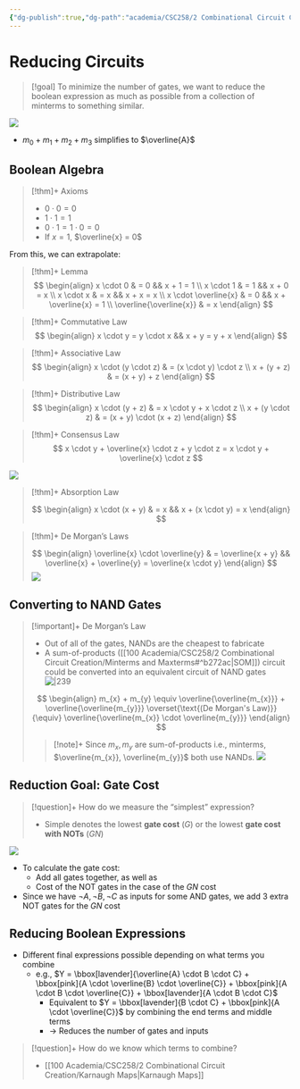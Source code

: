 ```yaml
---
{"dg-publish":true,"dg-path":"academia/CSC258/2 Combinational Circuit Creation/Reducing Circuits.md","permalink":"/academia/csc-258/2-combinational-circuit-creation/reducing-circuits/","tags":["cs","lecture","note","university"],"created":"2025-01-17T11:29:35.147-05:00","updated":"2025-02-24T17:07:39.006-05:00"}
---
```



# Reducing Circuits

> [!goal] To minimize the number of gates, we want to reduce the boolean expression as much as possible from a collection of minterms to something similar.

![](https://i.imgur.com/UKbJMo2.png)

- $m_{0} + m_{1} + m_{2} + m_{3}$ simplifies to $\overline{A}$

## Boolean Algebra

> [!thm]+ Axioms
> - $0 \cdot 0 = 0$
> - $1 \cdot 1 = 1$
> - $0 \cdot 1 = 1 \cdot 0 = 0$
> - If $x = 1$, $\overline{x} = 0$

From this, we can extrapolate:

> [!thm]+ Lemma
> $$
> \begin{align}
> x \cdot 0  & = 0  && x + 1 = 1 \\
> x \cdot 1  & = 1 && x + 0 = x \\
> x \cdot x  & = x && x + x = x \\
> x \cdot \overline{x}  & = 0 && x + \overline{x} = 1 \\
> \overline{\overline{x}}  & = x
> \end{align}
> $$

> [!thm]+ Commutative Law
> $$
> \begin{align}
> x \cdot y = y \cdot x && x + y = y + x
> \end{align}
> $$

> [!thm]+ Associative Law
> $$
> \begin{align}
> x \cdot (y \cdot z) & = (x \cdot y) \cdot z \\
> x + (y + z) & = (x + y) + z
> \end{align}
> $$

> [!thm]+ Distributive Law
> $$
> \begin{align}
> x \cdot (y + z)  & = x \cdot y + x \cdot z \\
> x + (y \cdot z) & = (x + y) \cdot (x + z)
> \end{align}
> $$

> [!thm]+ Consensus Law
> $$
> x \cdot y + \overline{x} \cdot z + y \cdot z = x \cdot y + \overline{x} \cdot z
> $$

![](https://i.imgur.com/9K2lUQY.png)

> [!thm]+ Absorption Law
>
> $$
> \begin{align}
> x \cdot (x + y) & = x && x + (x \cdot y) = x
> \end{align}
> $$

> [!thm]+ De Morgan’s Laws
>
> $$
> \begin{align}
> \overline{x} \cdot \overline{y}  & = \overline{x + y} && \overline{x} + \overline{y} = \overline{x \cdot y}
> \end{align}
> $$
> ![](https://i.imgur.com/fe5V1r8.png)

## Converting to NAND Gates

> [!important]+ De Morgan’s Law
> - Out of all of the gates, NANDs are the cheapest to fabricate
> - A sum-of-products ([[100 Academia/CSC258/2 Combinational Circuit Creation/Minterms and Maxterms#^b272ac\|SOM]]) circuit could be converted into an equivalent circuit of NAND gates
> ![|239](https://i.imgur.com/m76yrde.png)
>
> $$
> \begin{align}
> m_{x} + m_{y} \equiv \overline{\overline{m_{x}}} + \overline{\overline{m_{y}}} \overset{\text{(De Morgan's Law)}}{\equiv} \overline{\overline{m_{x}} \cdot \overline{m_{y}}}
> \end{align}
> $$
>
> > [!note]+ Since $m_{x}, m_{y}$ are sum-of-products i.e., minterms, $\overline{m_{x}}, \overline{m_{y}}$ both use NANDs.
> > ![](https://i.imgur.com/wY1rEzb.png)

## Reduction Goal: Gate Cost

> [!question]+ How do we measure the “simplest” expression?
> - Simple denotes the lowest **gate cost** ($G$) or the lowest **gate cost with NOTs** ($GN$)

![](https://i.imgur.com/ZKm4Kgh.png)

- To calculate the gate cost:
    - Add all gates together, as well as
    - Cost of the NOT gates in the case of the $GN$ cost
- Since we have $\neg A, \neg B, \neg C$ as inputs for some AND gates, we add 3 extra NOT gates for the $GN$ cost

## Reducing Boolean Expressions

- Different final expressions possible depending on what terms you combine
    - e.g., $Y = \bbox[lavender]{\overline{A} \cdot B \cdot C} + \bbox[pink]{A \cdot \overline{B} \cdot \overline{C}} + \bbox[pink]{A \cdot B \cdot \overline{C}} + \bbox[lavender]{A \cdot B \cdot C}$
        - Equivalent to $Y = \bbox[lavender]{B \cdot C} + \bbox[pink]{A \cdot \overline{C}}$ by combining the end terms and middle terms
        - → Reduces the number of gates and inputs

> [!question]+ How do we know which terms to combine?
> - [[100 Academia/CSC258/2 Combinational Circuit Creation/Karnaugh Maps\|Karnaugh Maps]]
